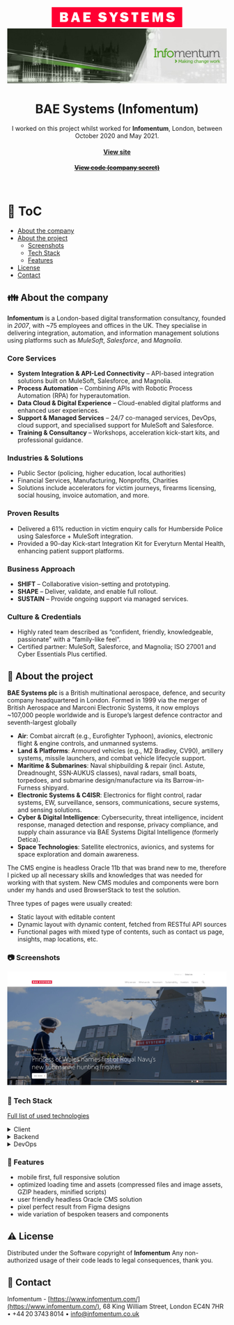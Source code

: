 <div align="center"> 
  <img src="assets/BAE_Systems_logo.svg" alt="Logo of BAE Systems" width="300" />
</div>

<div align="center"> 
  <img src="assets/header-infomentum.jpg" alt="Logo of Infomentum" />
</div>

<div align="center">
  
  <h1>BAE Systems (Infomentum)</h1>

  <p>
    I worked on this project whilst worked for <strong>Infomentum</strong>, London, between October 2020 and May 2021.
  </p>

  <h4>
    <a href="https://www.baesystems.com/"  target="_blank">View site</a>
  </h4>
  <h4>
    <a href="#" title="Sorry, it's company secret"  target="_blank"><s>View code (company secret)</s></a>
  </h4>
</div>

<br />

<!-- Table of Contents -->

# :notebook_with_decorative_cover: ToC

- [About the company](#family-about-the-company)
- [About the project](#star2-about-the-project)
  - [Screenshots](#camera-screenshots)
  - [Tech Stack](#space_invader-tech-stack)
  - [Features](#dart-features)
- [License](#warning-license)
- [Contact](#handshake-contact)

<!-- About the company -->

## :family: About the company

<p><strong>Infomentum</strong> is a London-based digital transformation consultancy, founded in <em>2007</em>, with ~75 employees and offices in the UK. They specialise in delivering integration, automation, and information management solutions using platforms such as <em>MuleSoft</em>, <em>Salesforce</em>, and <em>Magnolia</em>.</p>

  <h3>Core Services</h3>
  <ul>
    <li><strong>System Integration & API-Led Connectivity</strong> – API-based integration solutions built on MuleSoft, Salesforce, and Magnolia.</li>
    <li><strong>Process Automation</strong> – Combining APIs with Robotic Process Automation (RPA) for hyperautomation.</li>
    <li><strong>Data Cloud & Digital Experience</strong> – Cloud-enabled digital platforms and enhanced user experiences.</li>
    <li><strong>Support & Managed Services</strong> – 24/7 co-managed services, DevOps, cloud support, and specialised support for MuleSoft and Salesforce.</li>
    <li><strong>Training & Consultancy</strong> – Workshops, acceleration kick-start kits, and professional guidance.</li>
  </ul>

  <h3>Industries & Solutions</h3>
  <ul>
    <li>Public Sector (policing, higher education, local authorities)</li>
    <li>Financial Services, Manufacturing, Nonprofits, Charities</li>
    <li>Solutions include accelerators for victim journeys, firearms licensing, social housing, invoice automation, and more.</li>
  </ul>

  <h3>Proven Results</h3>
  <ul>
    <li>Delivered a 61% reduction in victim enquiry calls for Humberside Police using Salesforce + MuleSoft integration.</li>
    <li>Provided a 90-day Kick‑start Integration Kit for Everyturn Mental Health, enhancing patient support platforms.</li>
  </ul>

  <h3>Business Approach</h3>
  <ul>
    <li><strong>SHIFT</strong> – Collaborative vision-setting and prototyping.</li>
    <li><strong>SHAPE</strong> – Deliver, validate, and enable full rollout.</li>
    <li><strong>SUSTAIN</strong> – Provide ongoing support via managed services.</li>
  </ul>

  <h3>Culture & Credentials</h3>
  <ul>
    <li>Highly rated team described as “confident, friendly, knowledgeable, passionate” with a “family-like feel”.</li>
    <li>Certified partner: MuleSoft, Salesforce, and Magnolia; ISO 27001 and Cyber Essentials Plus certified.</li>
  </ul>

<!-- About the project -->

## :star2: About the project

<p><strong>BAE Systems plc</strong> is a British multinational aerospace, defence, and security company headquartered in London. Formed in 1999 via the merger of British Aerospace and Marconi Electronic Systems, it now employs ~107,000 people worldwide and is Europe’s largest defence contractor and seventh-largest globally</p>

<ul>
      <li><strong>Air</strong>: Combat aircraft (e.g., Eurofighter Typhoon), avionics, electronic flight & engine controls, and unmanned systems.</li>
      <li><strong>Land & Platforms</strong>: Armoured vehicles (e.g., M2 Bradley, CV90), artillery systems, missile launchers, and combat vehicle lifecycle support.</li>
      <li><strong>Maritime & Submarines</strong>: Naval shipbuilding & repair (incl. Astute, Dreadnought, SSN‑AUKUS classes), naval radars, small boats, torpedoes, and submarine design/manufacture via its Barrow-in-Furness shipyard.</li>
      <li><strong>Electronic Systems & C4ISR</strong>: Electronics for flight control, radar systems, EW, surveillance, sensors, communications, secure systems, and sensing solutions.</li>
      <li><strong>Cyber & Digital Intelligence</strong>: Cybersecurity, threat intelligence, incident response, managed detection and response, privacy compliance, and supply chain assurance via BAE Systems Digital Intelligence (formerly Detica).</li>
      <li><strong>Space Technologies</strong>: Satellite electronics, avionics, and systems for space exploration and domain awareness.</li>
    </ul>

<p>The CMS engine is headless Oracle 11b that was brand new to me, therefore I picked up all necessary skills and knowledges that was needed for working with that system. New CMS modules and components were born under my hands and used BrowserStack to test the solution.</p>

<p>Three types of pages were usually created:</p>
<ul>
  <li>Static layout with editable content</li>
  <li>Dynamic layout with dynamic content, fetched from RESTful API sources</li>
  <li>Functional pages with mixed type of contents, such as contact us page, insights, map locations, etc.</li>
</ul>

<!-- Screenshots -->

### :camera: Screenshots

<div align="center"> 
  <img src="assets/baesystem-main.jpg" alt="screenshot" />
</div>

<!-- TechStack -->

### :space_invader: Tech Stack

<p><a href="https://builtwith.com/?https%3a%2f%2fwww.baesystems.com%2f">Full list of used technologies</a></p>

<details>
  <summary>Client</summary>
  <ul>
    <li><a href="https://www.w3schools.com/html/html5_semantic_elements.asp" target="_blank">Semantic HTML5</a></li>
    <li><a href="https://www.w3schools.com/css/"  target="_blank">CSS3</a></li>
    <li><a href="https://sass-lang.com/"  target="_blank">SASS</a></li>
    <li><a href="https://getbem.com/"  target="_blank">BEM</a></li>
    <li><a href="https://www.ibm.com/think/topics/rest-apis"  target="_blank">RestAPI</a></li>
    <li><a href="https://developer.mozilla.org/en-US/docs/Web/JavaScript"  target="_blank">JavaScript ES7</a></li>
    <li><a href="https://jquery.com/"  target="_blank">JQuery</a></li>
    <li><a href="https://www.json.org/">JSON</a></li>
    <li><a href="https://developer.mozilla.org/en-US/docs/Web/XML/Guides/XML_introduction"  target="_blank">XML</a></li>
  </ul>
</details>

<details>
  <summary>Backend</summary>
  <ul>
    <li><a href="https://www.oracle.com/database/technologies/database-11g-express-edition.html">Oracle 11b</a></li>
    <li><a href="https://www.oracle.com/database/technologies/oracle-database-software-downloads.html">Oracle 12g</a></li>
  </ul>
</details>

<details>
<summary>DevOps</summary>
  <ul>
    <li><a href="https://www.mulesoft.com/">MuleSoft</a></li>
    <li><a href="https://gruntjs.com/">Grunt</a></li>
    <li><a href="https://gulpjs.com/">Gulp</a></li>
    <li><a href="https://webpack.js.org/">Webpack</a></li>
    <li><a href="https://en.wikipedia.org/wiki/A/B_testing">A/B test</a></li>
    <li><a href="https://en.wikipedia.org/wiki/Content_delivery_network">CDN</a></li>
    <li><a href="https://www.atlassian.com/">Atlassian</a></li>
    <li><a href="https://en.wikipedia.org/wiki/Agile_software_development">Agile software development</a></li>
    <li><a href="https://www.atlassian.com/software/jira">JIRA</a></li>
    <li><a href="https://www.browserstack.com/">BrowserStack</a></li>
    <li><a href="https://github.com/">GitHub</a></li>
  </ul>
</details>

<!-- Features -->

### :dart: Features

- mobile first, full responsive solution
- optimized loading time and assets (compressed files and image assets, GZIP headers, minified scripts)
- user friendly headless Oracle CMS solution
- pixel perfect result from Figma designs
- wide variation of bespoken teasers and components

<!-- License -->

## :warning: License

Distributed under the Software copyright of <strong>Infomentum</strong> Any non-authorized usage of their code leads to legal consequences, thank you.

<!-- Contact -->

## :handshake: Contact

Infomentum - [https://www.infomentum.com/](https://www.infomentum.com/), 68 King William Street, London EC4N 7HR • +44 20 3743 8014 • <a href="mailto:info@infomentum.co.uk">info@infomentum.co.uk</a>
